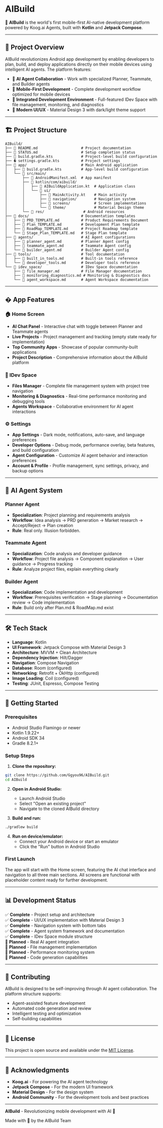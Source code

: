 # AIBuild

🎯 **AIBuild** is the world's first mobile-first AI-native development platform powered by Koog.ai Agents, built with **Kotlin** and **Jetpack Compose**.

---

## 📱 Project Overview

AIBuild revolutionizes Android app development by enabling developers to plan, build, and deploy applications directly on their mobile devices using intelligent AI agents. The platform features:

- 🤖 **AI Agent Collaboration** - Work with specialized Planner, Teammate, and Builder agents
- 📱 **Mobile-First Development** - Complete development workflow optimized for mobile devices  
- 🔧 **Integrated Development Environment** - Full-featured IDev Space with file management, monitoring, and diagnostics
- 🎨 **Modern UI/UX** - Material Design 3 with dark/light theme support

---

## 🏗️ Project Structure

```
AIBuild/
├── 📄 README.md                    # Project documentation
├── 📄 STATUS.md                    # Setup completion status
├── 📄 build.gradle.kts             # Project-level build configuration
├── � settings.gradle.kts          # Project settings
├── 📁 app/                         # Main Android application
│   ├── 📄 build.gradle.kts         # App-level build configuration
│   └── 📁 src/main/
│       ├── 📄 AndroidManifest.xml  # App manifest
│       ├── 📁 kotlin/com/aibuild/
│       │   ├── 📄 AIBuildApplication.kt  # Application class
│       │   └── 📁 ui/
│       │       ├── 📄 MainActivity.kt    # Main activity
│       │       ├── 📁 navigation/        # Navigation system
│       │       ├── 📁 screens/           # Screen implementations
│       │       └── 📁 theme/             # Material Design theme
│       └── 📁 res/                  # Android resources
├── 📁 docs/                        # Documentation templates
│   ├── 📄 PRD_TEMPLATE.md          # Product Requirements Document
│   ├── 📄 Plan_TEMPLATE.md         # Development Plan template
│   ├── 📄 RoadMap_TEMPLATE.md      # Project Roadmap template
│   └── 📄 Stage_Plan_TEMPLATE.md   # Stage Plan template
├── 📁 agents/                      # AI Agent configurations
│   ├── 📄 planner_agent.md         # Planner Agent config
│   ├── 📄 teammate_agent.md        # Teammate Agent config
│   └── 📄 builder_agent.md         # Builder Agent config
├── 📁 tools/                       # Tool documentation
│   ├── 📄 built_in_tools.md        # Built-in tools reference
│   └── 📄 developer_tools.md       # Developer tools reference
└── 📁 idev_space/                  # IDev Space documentation
    ├── 📄 file_manager.md          # File Manager documentation
    ├── 📄 monitoring_diagnostics.md # Monitoring & Diagnostics docs
    └── 📄 agent_workspace.md       # Agent Workspace documentation
```

---

## � App Features

### 🏠 Home Screen
- **AI Chat Panel** - Interactive chat with toggle between Planner and Teammate agents
- **Live Projects** - Project management and tracking (empty state ready for implementation)
- **Top Community Apps** - Showcase of popular community-built applications
- **Project Description** - Comprehensive information about the AIBuild platform

### 🔧 IDev Space
- **Files Manager** - Complete file management system with project tree navigation
- **Monitoring & Diagnostics** - Real-time performance monitoring and debugging tools  
- **Agents Workspace** - Collaborative environment for AI agent interactions

### ⚙️ Settings
- **App Settings** - Dark mode, notifications, auto-save, and language preferences
- **Developer Options** - Debug mode, performance overlay, beta features, and build configuration
- **Agent Configuration** - Customize AI agent behavior and interaction preferences
- **Account & Profile** - Profile management, sync settings, privacy, and backup options

---

## 🤖 AI Agent System

### Planner Agent
- **Specialization**: Project planning and requirements analysis
- **Workflow**: Idea analysis → PRD generation → Market research → Accept/Reject → Plan creation
- **Rule**: Real only. Illusion forbidden.

### Teammate Agent  
- **Specialization**: Code analysis and developer guidance
- **Workflow**: Project file analysis → Component explanation → User guidance → Progress tracking
- **Rule**: Analyze project files, explain everything clearly

### Builder Agent
- **Specialization**: Code implementation and development
- **Workflow**: Prerequisites verification → Stage planning → Documentation review → Code implementation
- **Rule**: Build only after Plan.md & RoadMap.md exist

---

## 🛠️ Tech Stack

- **Language**: Kotlin
- **UI Framework**: Jetpack Compose with Material Design 3
- **Architecture**: MVVM + Clean Architecture  
- **Dependency Injection**: Hilt/Dagger
- **Navigation**: Compose Navigation
- **Database**: Room (configured)
- **Networking**: Retrofit + OkHttp (configured)
- **Image Loading**: Coil (configured)
- **Testing**: JUnit, Espresso, Compose Testing

---

## 🚀 Getting Started

### Prerequisites
- Android Studio Flamingo or newer
- Kotlin 1.9.22+
- Android SDK 34
- Gradle 8.2.1+

### Setup Steps

1. **Clone the repository:**
```bash
git clone https://github.com/Ggyou96/AIBuild.git
cd AIBuild
```

2. **Open in Android Studio:**
   - Launch Android Studio
   - Select "Open an existing project"
   - Navigate to the cloned AIBuild directory

3. **Build and run:**
```bash
./gradlew build
```

4. **Run on device/emulator:**
   - Connect your Android device or start an emulator
   - Click the "Run" button in Android Studio

### First Launch
The app will start with the Home screen, featuring the AI chat interface and navigation to all three main sections. All screens are functional with placeholder content ready for further development.

---

## 📊 Development Status

✅ **Complete** - Project setup and architecture  
✅ **Complete** - UI/UX implementation with Material Design 3  
✅ **Complete** - Navigation system with bottom tabs  
✅ **Complete** - Agent system framework and documentation  
✅ **Complete** - IDev Space module structure  
🔄 **Planned** - Real AI agent integration  
🔄 **Planned** - File management implementation  
🔄 **Planned** - Performance monitoring system  
🔄 **Planned** - Code generation capabilities  

---

## 🤝 Contributing

AIBuild is designed to be self-improving through AI agent collaboration. The platform structure supports:

- Agent-assisted feature development
- Automated code generation and review
- Intelligent testing and optimization
- Self-building capabilities

---

## 📄 License

This project is open source and available under the [MIT License](LICENSE).

---

## 🙏 Acknowledgments

- **Koog.ai** - For powering the AI agent technology
- **Jetpack Compose** - For the modern UI framework
- **Material Design** - For the design system
- **Android Community** - For the development tools and best practices

---

**AIBuild** - Revolutionizing mobile development with AI 🚀

Made with 💙 by the AIBuild Team
